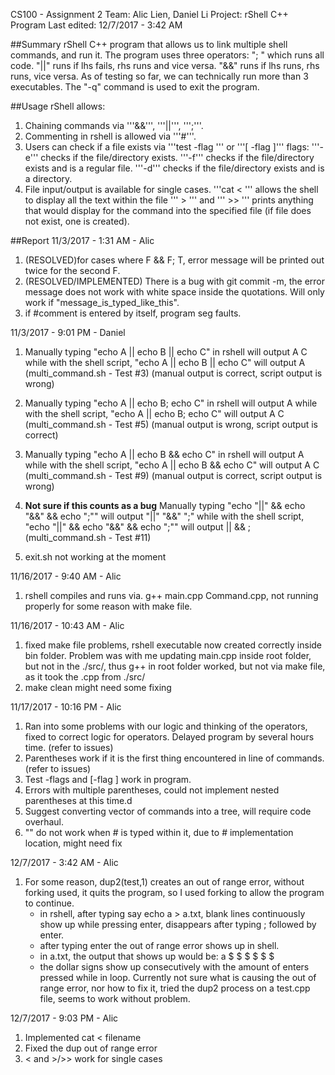 CS100 - Assignment 2
Team: Alic Lien, Daniel Li
Project: rShell C++ Program
Last edited: 12/7/2017 - 3:42 AM



##Summary
    rShell C++ program that allows us to link multiple shell commands, and run it. The program uses
three operators: "; " which runs all code. "||" runs if lhs fails, rhs runs and vice versa. "&&" runs
if lhs runs, rhs runs, vice versa. As of testing so far, we can technically run more than 3 executables.
The "-q" command is used to exit the program.

##Usage
rShell allows:
1. Chaining commands via '''&&''', '''||''', ''';'''.
2. Commenting in rshell is allowed via '''#'''.
3. Users can check if a file exists via '''test -flag <path>''' or '''[ -flag <path> ]'''
    flags:
    '''-e'''	checks if the file/directory exists.
    '''-f'''	checks if the file/directory exists and is a regular file.
    '''-d'''	checks if the file/directory exists and is a directory.
4. File input/output is available for single cases.
    '''cat < <path>''' allows the shell to display all the text within the file
    '''<commands> > <path>''' and '''<commands> >> <path>''' prints anything that would display for the command into the specified file (if file does not exist, one is created).


##Report
11/3/2017 - 1:31 AM - Alic
1. (RESOLVED)for cases where F && F; T, error message will be printed out twice for the second F.
2. (RESOLVED/IMPLEMENTED) There is a bug with git commit -m, the error message does not work with white space inside the 
    quotations. Will only work if "message_is_typed_like_this". 
3. if #comment is entered by itself, program seg faults.


11/3/2017 - 9:01 PM - Daniel
1. Manually typing "echo A || echo B || echo C" in rshell will output
   A
   C
   while with the shell script, "echo A || echo B || echo C" will output
   A
   (multi_command.sh - Test #3)
   (manual output is correct, script output is wrong)
   
2. Manually typing "echo A || echo B; echo C" in rshell will output
   A
   while with the shell script, "echo A || echo B; echo C" will output
   A
   C
   (multi_command.sh - Test #5)
   (manual output is wrong, script output is correct)
   
3. Manually typing "echo A || echo B && echo C" in rshell will output
   A
   while with the shell script, "echo A || echo B && echo C" will output
   A
   C
   (multi_command.sh - Test #9)
   (manual output is correct, script output is wrong)
   
4. **Not sure if this counts as a bug**
   Manually typing "echo "||" && echo "&&" && echo ";"" will output
   "||"
   "&&"
   ";"
   while with the shell script, "echo "||" && echo "&&" && echo ";"" will output
   ||
   &&
   ;
   (multi_command.sh - Test #11)
   
5. exit.sh not working at the moment


11/16/2017 - 9:40 AM - Alic
1. rshell compiles and runs via. g++ main.cpp Command.cpp, not running properly for some reason with make file.

11/16/2017 - 10:43 AM - Alic
1. fixed make file problems, rshell executable now created correctly inside bin folder. Problem was with me updating main.cpp inside root folder, but not in the ./src/, thus g++ in root folder worked, but not via make file, as it took the .cpp from ./src/
2. make clean might need some fixing


11/17/2017 - 10:16 PM - Alic
1. Ran into some problems with our logic and thinking of the operators, fixed to correct logic for operators. Delayed program by several hours time. (refer to issues)
2. Parentheses work if it is the first thing encountered in line of commands. (refer to issues)
3. Test -flags and [-flag ] work in program.
4. Errors with multiple parentheses, could not implement nested parentheses at this time.d
5. Suggest converting vector of commands into a tree, will require code overhaul.
6. "" do not work when # is typed within it, due to # implementation location, might need fix

12/7/2017 - 3:42 AM - Alic
1. For some reason, dup2(test,1) creates an out of range error, without forking used, it quits the program, so I used forking to allow the program to continue.
    - in rshell, after typing say echo a > a.txt, blank lines continuously show up while pressing enter, disappears after typing ; followed by enter.
    - after typing enter the out of range error shows up in shell.
    - in a.txt, the output that shows up would be:
        a
        $ $ $ $ $ $
    - the dollar signs show up consecutively with the amount of enters pressed while in loop.
Currently not sure what is causing the out of range error, nor how to fix it, tried the dup2 process on a test.cpp file, seems to work without problem.

12/7/2017 - 9:03 PM - Alic
1. Implemented cat < filename
2. Fixed the dup out of range error
3. < and >/>> work for single cases
